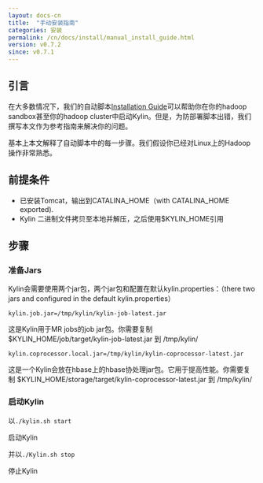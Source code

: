 ```yaml
---
layout: docs-cn
title:  "手动安装指南"
categories: 安装
permalink: /cn/docs/install/manual_install_guide.html
version: v0.7.2
since: v0.7.1
---
```


## 引言

在大多数情况下，我们的自动脚本[Installation Guide](./index.html)可以帮助你在你的hadoop sandbox甚至你的hadoop cluster中启动Kylin。但是，为防部署脚本出错，我们撰写本文作为参考指南来解决你的问题。

基本上本文解释了自动脚本中的每一步骤。我们假设你已经对Linux上的Hadoop操作非常熟悉。

## 前提条件
* 已安装Tomcat，输出到CATALINA_HOME（with CATALINA_HOME exported). 
* Kylin 二进制文件拷贝至本地并解压，之后使用$KYLIN_HOME引用

## 步骤

### 准备Jars

Kylin会需要使用两个jar包，两个jar包和配置在默认kylin.properties：（there two jars and configured in the default kylin.properties）

```
kylin.job.jar=/tmp/kylin/kylin-job-latest.jar

```

这是Kylin用于MR jobs的job jar包。你需要复制 $KYLIN_HOME/job/target/kylin-job-latest.jar 到 /tmp/kylin/

```
kylin.coprocessor.local.jar=/tmp/kylin/kylin-coprocessor-latest.jar

```

这是一个Kylin会放在hbase上的hbase协处理jar包。它用于提高性能。你需要复制 $KYLIN_HOME/storage/target/kylin-coprocessor-latest.jar 到 /tmp/kylin/

### 启动Kylin

以`./kylin.sh start`

启动Kylin

并以`./Kylin.sh stop`

停止Kylin
